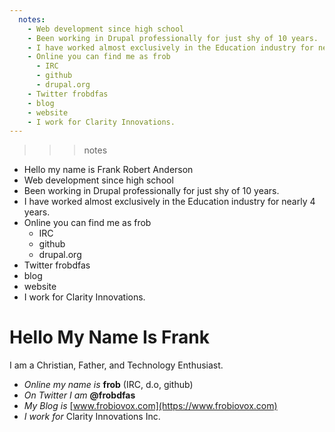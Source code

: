 ```yaml
---
  notes:
    - Web development since high school
    - Been working in Drupal professionally for just shy of 10 years.
    - I have worked almost exclusively in the Education industry for nearly 4 years.
    - Online you can find me as frob
      - IRC
      - github
      - drupal.org
    - Twitter frobdfas
    - blog
    - website
    - I work for Clarity Innovations.
---
```

>>> notes
 - Hello my name is Frank Robert Anderson
 - Web development since high school
 - Been working in Drupal professionally for just shy of 10 years.
 - I have worked almost exclusively in the Education industry for nearly 4 years.
 - Online you can find me as frob
   - IRC
   - github
   - drupal.org
 - Twitter frobdfas
 - blog
 - website
 - I work for Clarity Innovations.

>>>

# Hello My Name Is Frank

I am a Christian, Father, and Technology Enthusiast.

 - _Online my name is_ **frob** (IRC, d.o, github)
 - _On Twitter I am_ **@frobdfas**
 - _My Blog is_ [www.frobiovox.com](https://www.frobiovox.com)
 - _I work for_ Clarity Innovations Inc.
